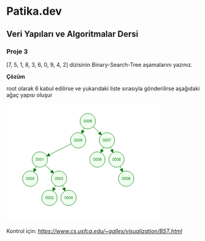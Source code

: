 # Patika.dev
## Veri Yapıları ve Algoritmalar Dersi
### Proje 3

[7, 5, 1, 8, 3, 6, 0, 9, 4, 2] dizisinin Binary-Search-Tree aşamalarını yazınız.

**Çözüm**

root olarak 6 kabul edilirse
ve yukarıdaki liste sırasıyla gönderilirse aşağıdaki ağaç yapısı oluşur

![Binary Search Tree](Screenshot_1.png)

Kontrol için: *https://www.cs.usfca.edu/~galles/visualization/BST.html*